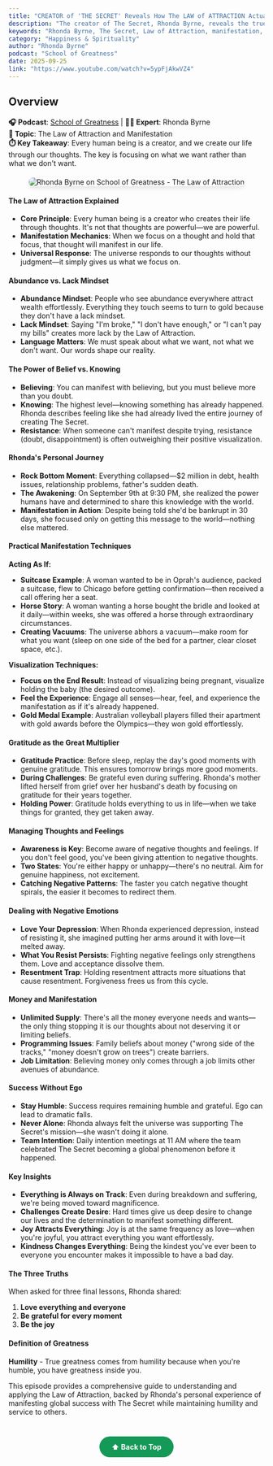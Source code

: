 ```yaml
---
title: "CREATOR of 'THE SECRET' Reveals How The LAW of ATTRACTION Actually Works! 🤯 | Rhonda Byrne"
description: "The creator of The Secret, Rhonda Byrne, reveals the true mechanics of the Law of Attraction, manifestation techniques, and how to overcome limiting beliefs to create your desired reality."
keywords: "Rhonda Byrne, The Secret, Law of Attraction, manifestation, Lewis Howes, School of Greatness, abundance, thoughts, feelings, gratitude"
category: "Happiness & Spirituality"
author: "Rhonda Byrne"
podcast: "School of Greatness"
date: 2025-09-25
link: "https://www.youtube.com/watch?v=5ypFjAkwVZ4"
---
```


## Overview

**🎧 Podcast**: [School of Greatness](https://lewishowes.com/sogpodcast/) | **👩‍💼 Expert**: Rhonda Byrne  
**🎯 Topic**: The Law of Attraction and Manifestation  
**⏱️ Key Takeaway**: Every human being is a creator, and we create our life through our thoughts. The key is focusing on what we want rather than what we don't want.

<div style="text-align: center; margin: 20px 0;">
  <img src="https://img.youtube.com/vi/5ypFjAkwVZ4/maxresdefault.jpg" alt="Rhonda Byrne on School of Greatness - The Law of Attraction" style="max-width: 100%; border-radius: 8px; box-shadow: 0 4px 8px rgba(0,0,0,0.1);">
</div>

#### **The Law of Attraction Explained**
- **Core Principle**: Every human being is a creator who creates their life through thoughts. It's not that thoughts are powerful—we are powerful.
- **Manifestation Mechanics**: When we focus on a thought and hold that focus, that thought will manifest in our life.
- **Universal Response**: The universe responds to our thoughts without judgment—it simply gives us what we focus on.

#### **Abundance vs. Lack Mindset**
- **Abundance Mindset**: People who see abundance everywhere attract wealth effortlessly. Everything they touch seems to turn to gold because they don't have a lack mindset.
- **Lack Mindset**: Saying "I'm broke," "I don't have enough," or "I can't pay my bills" creates more lack by the Law of Attraction.
- **Language Matters**: We must speak about what we want, not what we don't want. Our words shape our reality.

#### **The Power of Belief vs. Knowing**
- **Believing**: You can manifest with believing, but you must believe more than you doubt.
- **Knowing**: The highest level—knowing something has already happened. Rhonda describes feeling like she had already lived the entire journey of creating The Secret.
- **Resistance**: When someone can't manifest despite trying, resistance (doubt, disappointment) is often outweighing their positive visualization.

#### **Rhonda's Personal Journey**
- **Rock Bottom Moment**: Everything collapsed—$2 million in debt, health issues, relationship problems, father's sudden death.
- **The Awakening**: On September 9th at 9:30 PM, she realized the power humans have and determined to share this knowledge with the world.
- **Manifestation in Action**: Despite being told she'd be bankrupt in 30 days, she focused only on getting this message to the world—nothing else mattered.

#### **Practical Manifestation Techniques**

**Acting As If:**
- **Suitcase Example**: A woman wanted to be in Oprah's audience, packed a suitcase, flew to Chicago before getting confirmation—then received a call offering her a seat.
- **Horse Story**: A woman wanting a horse bought the bridle and looked at it daily—within weeks, she was offered a horse through extraordinary circumstances.
- **Creating Vacuums**: The universe abhors a vacuum—make room for what you want (sleep on one side of the bed for a partner, clear closet space, etc.).

**Visualization Techniques:**
- **Focus on the End Result**: Instead of visualizing being pregnant, visualize holding the baby (the desired outcome).
- **Feel the Experience**: Engage all senses—hear, feel, and experience the manifestation as if it's already happened.
- **Gold Medal Example**: Australian volleyball players filled their apartment with gold awards before the Olympics—they won gold effortlessly.

#### **Gratitude as the Great Multiplier**
- **Gratitude Practice**: Before sleep, replay the day's good moments with genuine gratitude. This ensures tomorrow brings more good moments.
- **During Challenges**: Be grateful even during suffering. Rhonda's mother lifted herself from grief over her husband's death by focusing on gratitude for their years together.
- **Holding Power**: Gratitude holds everything to us in life—when we take things for granted, they get taken away.

#### **Managing Thoughts and Feelings**
- **Awareness is Key**: Become aware of negative thoughts and feelings. If you don't feel good, you've been giving attention to negative thoughts.
- **Two States**: You're either happy or unhappy—there's no neutral. Aim for genuine happiness, not excitement.
- **Catching Negative Patterns**: The faster you catch negative thought spirals, the easier it becomes to redirect them.

#### **Dealing with Negative Emotions**
- **Love Your Depression**: When Rhonda experienced depression, instead of resisting it, she imagined putting her arms around it with love—it melted away.
- **What You Resist Persists**: Fighting negative feelings only strengthens them. Love and acceptance dissolve them.
- **Resentment Trap**: Holding resentment attracts more situations that cause resentment. Forgiveness frees us from this cycle.

#### **Money and Manifestation**
- **Unlimited Supply**: There's all the money everyone needs and wants—the only thing stopping it is our thoughts about not deserving it or limiting beliefs.
- **Programming Issues**: Family beliefs about money ("wrong side of the tracks," "money doesn't grow on trees") create barriers.
- **Job Limitation**: Believing money only comes through a job limits other avenues of abundance.

#### **Success Without Ego**
- **Stay Humble**: Success requires remaining humble and grateful. Ego can lead to dramatic falls.
- **Never Alone**: Rhonda always felt the universe was supporting The Secret's mission—she wasn't doing it alone.
- **Team Intention**: Daily intention meetings at 11 AM where the team celebrated The Secret becoming a global phenomenon before it happened.

#### **Key Insights**
- **Everything is Always on Track**: Even during breakdown and suffering, we're being moved toward magnificence.
- **Challenges Create Desire**: Hard times give us deep desire to change our lives and the determination to manifest something different.
- **Joy Attracts Everything**: Joy is at the same frequency as love—when you're joyful, you attract everything you want effortlessly.
- **Kindness Changes Everything**: Being the kindest you've ever been to everyone you encounter makes it impossible to have a bad day.

#### **The Three Truths**
When asked for three final lessons, Rhonda shared:
1. **Love everything and everyone**
2. **Be grateful for every moment**
3. **Be the joy**

#### **Definition of Greatness**
**Humility** - True greatness comes from humility because when you're humble, you have greatness inside you.

This episode provides a comprehensive guide to understanding and applying the Law of Attraction, backed by Rhonda's personal experience of manifesting global success with The Secret while maintaining humility and service to others.

<div style="text-align: center; margin: 40px 0;">
  <a href="#" style="background: #159957; color: white; padding: 12px 24px; border-radius: 25px; text-decoration: none; font-weight: bold; display: inline-block; transition: all 0.3s ease;" onmouseover="this.style.background='#1e7e34'; this.style.transform='translateY(-2px)'" onmouseout="this.style.background='#159957'; this.style.transform='translateY(0)'">
    ⬆️ Back to Top
  </a>
</div>